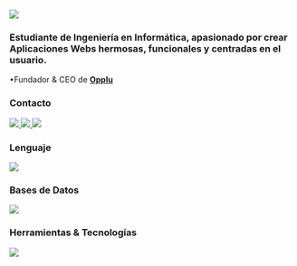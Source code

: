 <h1>
    <img src="https://readme-typing-svg.herokuapp.com/?font=Inter&size=48&center=true&vCenter=true&width=500&height=70&color=39FF14&duration=4000&lines=+¡Hola+a+todos+(as)!+👋;+¡Soy+Rodens+Rosier!;" />
</h1>

<h3>Estudiante de Ingeniería en Informática, apasionado por crear Aplicaciones Webs hermosas, funcionales y centradas en el usuario.</h3>

•Fundador & CEO de **[Opplu](https://opplu.com)**
<br>

<h3>Contacto</h3>
<div>
  <a href="mailto:rodensrosier1@gmail.com">
    <img src="https://img.shields.io/badge/Gmail-333333?style=for-the-badge&logo=gmail&logoColor=red" />
  </a>
  <a href="https://linkedin.com/in/rodensrosier" target="_blank">
    <img src="https://img.shields.io/badge/LinkedIn-0077B5?style=for-the-badge&logo=linkedin&logoColor=white" target="_blank" />
  </a>
  <a href="https://instagram.com/RodensRosier/" target="_blank">
    <img src="https://img.shields.io/badge/Instagram-000000?style=for-the-badge&logo=instagram&logoColor=white" target="_blank" />
  </a>
</div>

<h3>Lenguaje</h3>
<span>
  <img src="https://skillicons.dev/icons?i=python, sql" />
</span>

<h3>Bases de Datos</h3>
<span>
  <img src="https://skillicons.dev/icons?i=mysql, mongodb, redis" />
</span>

<h3> Herramientas & Tecnologías</h3>
<span>
  <img src="https://skillicons.dev/icons?i=aws,docker,git,github,jenkins,linux,postman" />
</span>
